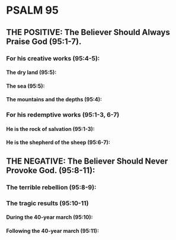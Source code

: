 ---
---
# PSALM 95 
## THE POSITIVE: The Believer Should Always Praise God (95:1-7). 
###  For his creative works (95:4-5): 
####  The dry land (95:5): 
####  The sea (95:5): 
####  The mountains and the depths (95:4): 
###  For his redemptive works (95:1-3, 6-7) 
####  He is the rock of salvation (95:1-3): 
####  He is the shepherd of the sheep (95:6-7): 
## THE NEGATIVE: The Believer Should Never Provoke God. (95:8-11): 
###  The terrible rebellion (95:8-9): 
###  The tragic results (95:10-11) 
####  During the 40-year march (95:10): 
####  Following the 40-year march (95:11): 
